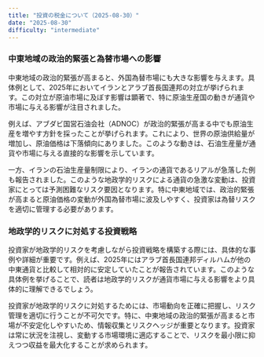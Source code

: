 ```yaml
---
title: "投資の税金について（2025-08-30）"
date: "2025-08-30"
difficulty: "intermediate"
---
```


### 中東地域の政治的緊張と為替市場への影響

中東地域の政治的緊張が高まると、外国為替市場にも大きな影響を与えます。具体例として、2025年においてイランとアラブ首長国連邦の対立が挙げられます。この対立が原油市場に及ぼす影響は顕著で、特に原油生産国の動きが通貨や市場に与える影響が注目されました。

例えば、アブダビ国営石油会社（ADNOC）が政治的緊張が高まる中でも原油生産を増やす方針を採ったことが挙げられます。これにより、世界の原油供給量が増加し、原油価格は下落傾向にありました。このような動きは、石油生産量が通貨や市場に与える直接的な影響を示しています。

一方、イランの石油生産量制限により、イランの通貨であるリアルが急落した例も報告されました。このような地政学的リスクによる通貨の急激な変動は、投資家にとっては予測困難なリスク要因となります。特に中東地域では、政治的緊張が高まると原油価格の変動が外国為替市場に波及しやすく、投資家は為替リスクを適切に管理する必要があります。

### 地政学的リスクに対処する投資戦略

投資家が地政学的リスクを考慮しながら投資戦略を構築する際には、具体的な事例や詳細が重要です。例えば、2025年にはアラブ首長国連邦ディルハムが他の中東通貨と比較して相対的に安定していたことが報告されています。このような具体例を挙げることで、読者は地政学的リスクが通貨市場に与える影響をより具体的に理解できるでしょう。

投資家が地政学的リスクに対処するためには、市場動向を正確に把握し、リスク管理を適切に行うことが不可欠です。特に、中東地域の政治的緊張が高まると市場が不安定化しやすいため、情報収集とリスクヘッジが重要となります。投資家は常に状況を注視し、変動する市場環境に適応することで、リスクを最小限に抑えつつ収益を最大化することが求められます。
